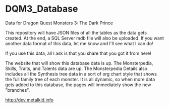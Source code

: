 # DQM3_Database
Data for Dragon Quest Monsters 3: The Dark Prince

This repository will have JSON files of all the tables as the data gets created. At the end, a SQL Server mdb file will also be uploaded. If you want another data format
of this data, let me know and I'll see what I can do!

If you use this data, all I ask is that you share that you got it from here!

The website that will show this database data is up. The Monsterpedia, Skills, Traits, and Talents data are up. The Monsterpedia Details also includes all the Synthesis tree data
in a sort of org chart style that shows the full family tree of each monster. It is all dynamic, so when more data gets added to this database, the pages will immediately
show the new "branches".

http://dev.metalkid.info

